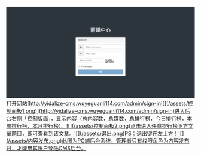 ![](/assets/无标题1.png)打开网站[http://yidalize-cms.wuyeguanli114.com/admin/sign-in![](/assets/控制面板1.png)](http://yidalize-cms.wuyeguanli114.com/admin/sign-in)进入后台右侧「控制版面」，显示内容（总内容数，总媒数，总排行榜，今日排行榜，本周排行榜，本月排行榜）。![](/assets/控制面板2.png)点击进入任意排行榜下方文章题目，即可查看到该文章。![](/assets/退出.png)PS：退出键在左上方！![](/assets/内容发布.png)此图为PC端后台系统，管理者只有权限角色为内容发布时，才能用其账户登陆CMS后台。

